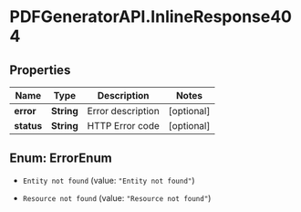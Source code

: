 # PDFGeneratorAPI.InlineResponse404

## Properties

Name | Type | Description | Notes
------------ | ------------- | ------------- | -------------
**error** | **String** | Error description | [optional] 
**status** | **String** | HTTP Error code | [optional] 



## Enum: ErrorEnum


* `Entity not found` (value: `"Entity not found"`)

* `Resource not found` (value: `"Resource not found"`)




